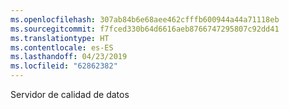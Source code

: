 ```yaml
---
ms.openlocfilehash: 307ab84b6e68aee462cfffb600944a44a71118eb
ms.sourcegitcommit: f7fced330b64d6616aeb8766747295807c92dd41
ms.translationtype: HT
ms.contentlocale: es-ES
ms.lasthandoff: 04/23/2019
ms.locfileid: "62862382"
---
```

Servidor de calidad de datos
